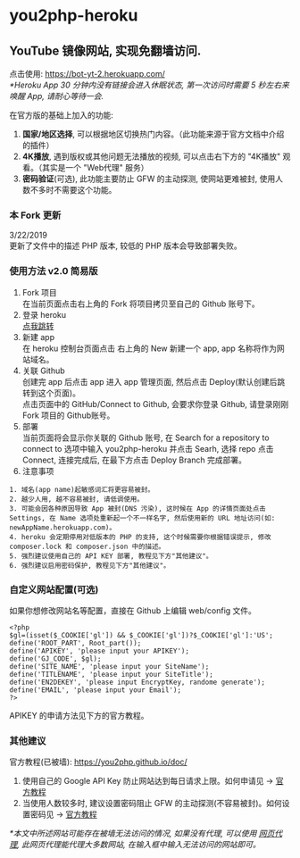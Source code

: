 # you2php-heroku

## YouTube 镜像网站, 实现免翻墙访问.
点击使用: https://bot-yt-2.herokuapp.com/<br>
<i>*Heroku App 30 分钟内没有链接会进入休眠状态, 第一次访问时需要 5 秒左右来唤醒 App, 请耐心等待一会.</i>

在官方版的基础上加入的功能:<br> 
1. <b>国家/地区选择</b>, 可以根据地区切换热门内容。（此功能来源于官方文档中介绍的插件）<br>
2. <b>4K播放</b>, 遇到版权或其他问题无法播放的视频, 可以点击右下方的 "4K播放" 观看。（其实是一个 "Web代理" 服务）<br>
3. <b>密码验证</b>(可选), 此功能主要防止 GFW 的主动探测, 使网站更难被封, 使用人数不多时不需要这个功能。<br>

### 本 Fork 更新
3/22/2019<br>
更新了文件中的描述 PHP 版本, 较低的 PHP 版本会导致部署失败。<br>

### 使用方法 v2.0 简易版
1. Fork 项目<br>
在当前页面点击右上角的 Fork 将项目拷贝至自己的 Github 账号下。<br>
2. 登录 heroku<br>
<a href="https://dashboard.heroku.com/apps">点我跳转</a><br>
3. 新建 app<br>
在 heroku 控制台页面点击 右上角的 New 新建一个 app, app 名称将作为网站域名。<br>
4. 关联 Github<br>
创建完 app 后点击 app 进入 app 管理页面, 然后点击 Deploy(默认创建后跳转到这个页面)。<br>
点击页面中的 GitHub/Connect to Github, 会要求你登录 Github, 请登录刚刚 Fork 项目的 Github账号。<br>
5. 部署<br>
当前页面将会显示你关联的 Github 账号, 在 Search for a repository to connect to 选项中输入 you2php-heroku
并点击 Searh, 选择 repo 点击 Connect, 连接完成后, 在最下方点击 Deploy Branch 完成部署。<br>
6. 注意事项<br>
```
1. 域名(app name)起敏感词汇将更容易被封。
2. 越少人用, 越不容易被封, 请低调使用。
3. 可能会因各种原因导致 App 被封(DNS 污染), 这时候在 App 的详情页面处点击 Settings, 在 Name 选项处重新起一个不一样名字, 然后使用新的 URL 地址访问(如: newAppName.herokuapp.com)。
4. heroku 会定期停用对低版本的 PHP 的支持, 这个时候需要你根据错误提示, 修改 composer.lock 和 composer.json 中的描述。
5. 强烈建议使用自己的 API KEY 部署, 教程见下方"其他建议"。
6. 强烈建议启用密码保护, 教程见下方"其他建议"。
```

### 自定义网站配置(可选)
如果你想修改网站名等配置，直接在 Github 上编辑 web/config 文件。<br>
```
<?php
$gl=(isset($_COOKIE['gl']) && $_COOKIE['gl'])?$_COOKIE['gl']:'US';
define('ROOT_PART', Root_part());
define('APIKEY', 'please input your APIKEY');
define('GJ_CODE', $gl);
define('SITE_NAME', 'please input your SiteName');
define('TITLENAME', 'please input your SiteTitle');
define('EN2DEKEY', 'please input EncryptKey, randome generate');
define('EMAIL', 'please input your Email');
?>
```
APIKEY 的申请方法见下方的官方教程。

### 其他建议
官方教程(已被墙): <a href="https://you2php.github.io/doc/">https://you2php.github.io/doc/</a><br>
1. 使用自己的 Google API Key 防止网站达到每日请求上限。如何申请见 -> <a href="https://you2php.github.io/doc/">官方教程</a><br>
2. 当使用人数较多时, 建议设置密码阻止 GFW 的主动探测(不容易被封)。如何设置密码见 -> <a href="https://you2php.github.io/doc/">官方教程</a><br>

<i>*本文中所述网站可能存在被墙无法访问的情况, 如果没有代理, 可以使用 <a href="https://proxy.littlepotato.tk/">网页代理</a>, 此网页代理能代理大多数网站, 在输入框中输入无法访问的网站即可。</i><br>
